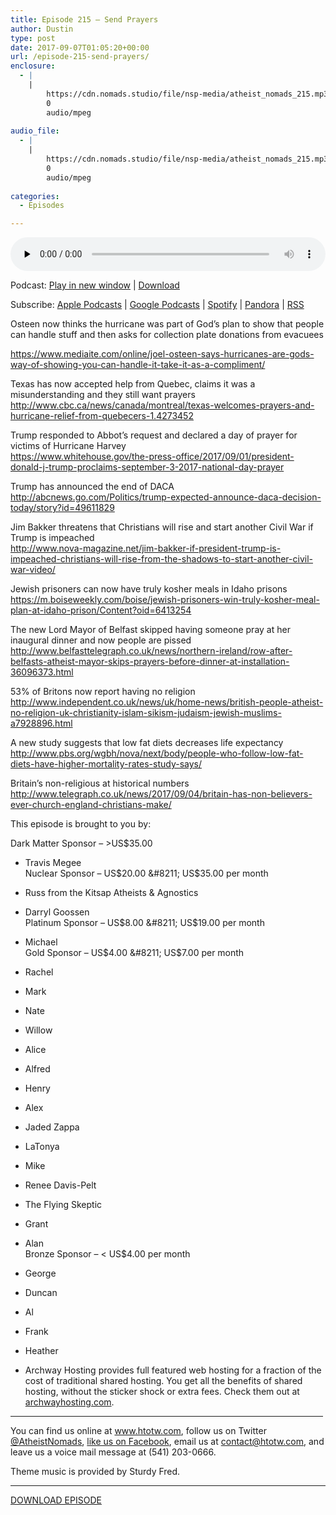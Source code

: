 ```yaml
---
title: ﻿Episode 215 – Send Prayers
author: Dustin
type: post
date: 2017-09-07T01:05:20+00:00
url: /﻿episode-215-send-prayers/
enclosure:
  - |
    |
        https://cdn.nomads.studio/file/nsp-media/atheist_nomads_215.mp3
        0
        audio/mpeg
        
audio_file:
  - |
    |
        https://cdn.nomads.studio/file/nsp-media/atheist_nomads_215.mp3
        0
        audio/mpeg
        
categories:
  - Episodes

---
```

<div itemscope itemtype="http://schema.org/AudioObject">
  <meta itemprop="name" content="﻿Episode 215 &#8211; Send Prayers" />
  
  <meta itemprop="uploadDate" content="2017-09-06T19:05:20-06:00" />
  
  <meta itemprop="encodingFormat" content="audio/mpeg" />
  
  <meta itemprop="description" content="Osteen now thinks the hurricane was part of God's plan to show that people can handle stuff and then asks for collection plate donations from evacuees
https://www.mediaite.com/online/joel-osteen-says-hurricanes-are-gods-way-of-showing-you-can-handle-..." />
  
  <meta itemprop="contentUrl" content="https://dts.podtrac.com/redirect.mp3/cdn.nomads.studio/file/nsp-media/atheist_nomads_215.mp3" />
  </p> 
  
  <div class="powerpress_player" id="powerpress_player_8478">
    <audio class="wp-audio-shortcode" id="audio-1618-222" preload="none" style="width: 100%;" controls="controls"><source type="audio/mpeg" src="https://dts.podtrac.com/redirect.mp3/cdn.nomads.studio/file/nsp-media/atheist_nomads_215.mp3?_=222" /><a href="https://dts.podtrac.com/redirect.mp3/cdn.nomads.studio/file/nsp-media/atheist_nomads_215.mp3">https://dts.podtrac.com/redirect.mp3/cdn.nomads.studio/file/nsp-media/atheist_nomads_215.mp3</a></audio>
  </div>
</div>

<p class="powerpress_links powerpress_links_mp3">
  Podcast: <a href="https://dts.podtrac.com/redirect.mp3/cdn.nomads.studio/file/nsp-media/atheist_nomads_215.mp3" class="powerpress_link_pinw" target="_blank" title="Play in new window" onclick="return powerpress_pinw('https://htotw.com/?powerpress_pinw=1618-podcast');" rel="nofollow">Play in new window</a> | <a href="https://dts.podtrac.com/redirect.mp3/cdn.nomads.studio/file/nsp-media/atheist_nomads_215.mp3" class="powerpress_link_d" title="Download" rel="nofollow" download="atheist_nomads_215.mp3">Download</a>
</p>

<p class="powerpress_links powerpress_subscribe_links">
  Subscribe: <a href="https://podcasts.apple.com/us/podcast/humanists-take-on-the-world/id530050098?mt=2&ls=1" class="powerpress_link_subscribe powerpress_link_subscribe_itunes" target="_blank" title="Subscribe on Apple Podcasts" rel="nofollow">Apple Podcasts</a> | <a href="https://www.google.com/podcasts?feed=aHR0cDovL2F0aGVpc3Rub21hZHMubGlic3luLmNvbS9yc3M%3D" class="powerpress_link_subscribe powerpress_link_subscribe_googleplay" target="_blank" title="Subscribe on Google Podcasts" rel="nofollow">Google Podcasts</a> | <a href="https://open.spotify.com/show/3LzK2xZGike6Tc1GEMtMbr?si=LieN9SNuTpq96smuaUsH8A" class="powerpress_link_subscribe powerpress_link_subscribe_spotify" target="_blank" title="Subscribe on Spotify" rel="nofollow">Spotify</a> | <a href="https://www.pandora.com/podcast/atheist-nomads/PC:10122?corr=62071012&part=ug" class="powerpress_link_subscribe powerpress_link_subscribe_pandora" target="_blank" title="Subscribe on Pandora" rel="nofollow">Pandora</a> | <a href="https://htotw.com/feed/podcast/" class="powerpress_link_subscribe powerpress_link_subscribe_rss" target="_blank" title="Subscribe via RSS" rel="nofollow">RSS</a>
</p>

<center>
</center>Osteen now thinks the hurricane was part of God&#8217;s plan to show that people can handle stuff and then asks for collection plate donations from evacuees

  
<https://www.mediaite.com/online/joel-osteen-says-hurricanes-are-gods-way-of-showing-you-can-handle-it-take-it-as-a-compliment/>

Texas has now accepted help from Quebec, claims it was a misunderstanding and they still want prayers  
<http://www.cbc.ca/news/canada/montreal/texas-welcomes-prayers-and-hurricane-relief-from-quebecers-1.4273452>

Trump responded to Abbot’s request and declared a day of prayer for victims of Hurricane Harvey  
<https://www.whitehouse.gov/the-press-office/2017/09/01/president-donald-j-trump-proclaims-september-3-2017-national-day-prayer>

Trump has announced the end of DACA  
<http://abcnews.go.com/Politics/trump-expected-announce-daca-decision-today/story?id=49611829>

Jim Bakker threatens that Christians will rise and start another Civil War if Trump is impeached  
<http://www.nova-magazine.net/jim-bakker-if-president-trump-is-impeached-christians-will-rise-from-the-shadows-to-start-another-civil-war-video/>

Jewish prisoners can now have truly kosher meals in Idaho prisons  
<https://m.boiseweekly.com/boise/jewish-prisoners-win-truly-kosher-meal-plan-at-idaho-prison/Content?oid=6413254>

The new Lord Mayor of Belfast skipped having someone pray at her inaugural dinner and now people are pissed  
<http://www.belfasttelegraph.co.uk/news/northern-ireland/row-after-belfasts-atheist-mayor-skips-prayers-before-dinner-at-installation-36096373.html>

53% of Britons now report having no religion  
<http://www.independent.co.uk/news/uk/home-news/british-people-atheist-no-religion-uk-christianity-islam-sikism-judaism-jewish-muslims-a7928896.html>

A new study suggests that low fat diets decreases life expectancy  
<http://www.pbs.org/wgbh/nova/next/body/people-who-follow-low-fat-diets-have-higher-mortality-rates-study-says/>

Britain’s non-religious at historical numbers  
<http://www.telegraph.co.uk/news/2017/09/04/britain-has-non-believers-ever-church-england-christians-make/>

This episode is brought to you by:

Dark Matter Sponsor &#8211; >US$35.00  
* Travis Megee  
Nuclear Sponsor &#8211; US$20.00 &#8211; US$35.00 per month  
* Russ from the Kitsap Atheists & Agnostics  
* Darryl Goossen  
Platinum Sponsor &#8211; US$8.00 &#8211; US$19.00 per month  
* Michael  
Gold Sponsor &#8211; US$4.00 &#8211; US$7.00 per month  
* Rachel  
* Mark  
* Nate  
* Willow  
* Alice  
* Alfred  
* Henry  
* Alex  
* Jaded Zappa  
* LaTonya  
* Mike  
* Renee Davis-Pelt  
* The Flying Skeptic  
* Grant  
* Alan  
Bronze Sponsor &#8211; < US$4.00 per month  
* George  
* Duncan  
* Al  
* Frank  
* Heather

* Archway Hosting provides full featured web hosting for a fraction of the cost of traditional shared hosting. You get all the benefits of shared hosting, without the sticker shock or extra fees. Check them out at <a href="http://archwayhosting.com/" target="_blank" rel="noopener">archwayhosting.com</a>.

<hr width="500" />

You can find us online at <a href="https://www.htotw.com/" target="_blank" rel="noopener">www.htotw.com</a>, follow us on Twitter <a href="https://twitter.com/AtheistNomads" target="_blank" rel="noopener">@AtheistNomads</a>, <a href="https://htotw.com/facebook" target="_blank" rel="noopener">like us on Facebook</a>, email us at <contact@htotw.com>, and leave us a voice mail message at (541) 203-0666.

Theme music is provided by Sturdy Fred.

<hr width="”500”" />

[DOWNLOAD EPISODE][1]

 [1]: https://dts.podtrac.com/redirect.mp3/cdn.nomads.studio/file/nsp-media/atheist_nomads_215.mp3